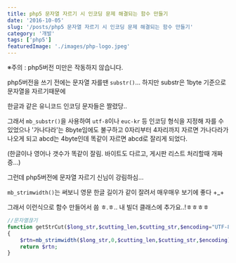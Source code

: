 ```yaml
---
title: php5 문자열 자르기 시 인코딩 문제 해결되는 함수 만들기 
date: '2016-10-05'
slug: '/posts/php5 문자열 자르기 시 인코딩 문제 해결되는 함수 만들기'
category: '개발'
tags: ['php5']
featuredImage: './images/php-logo.jpeg'
---
```

※주의 : php5버전 미만은 작동하지 않습니다.

php5버전을 쓰기 전에는 문자열 자를땐 `substr()`... 하지만 substr은 1byte 기준으로 문자열을 자르기때문에

한글과 같은 유니코드 인코딩 문자들은 짤렸당..


그래서 `mb_substr()`을 사용하여 `utf-8`이나 `euc-kr` 등 인코딩 형식을 지정해 자를 수 있었으나 '가나다라'는 8byte임에도 불구하고 0자리부터 4자리까지 자르면 가나다라가 나오게 되고 abcd는 4byte인데 똑같이 자르면 abcd로 잘리게 되었다.

(한글이나 영어나 갯수가 똑같이 잘림. 바이트도 다르고, 게시판 리스트 처리할때 개짜증...)


그런데 php5버전에 문자열 자르기 신님이 강림하심...

`mb_strimwidth()`는 써보니 영문 한글 길이가 같이 잘려서 매우매우 보기에 좋다 +_+

그래서 이런식으로 함수 만들어서 씀 ㅎ.ㅎ.. 내 빌더 클래스에 추가요..!ㅎㅎㅎㅎ

```php
//문자열끊기
function getStrCut($long_str,$cutting_len,$cutting_str,$encoding="UTF-8")
{
    $rtn=mb_strimwidth($long_str,0,$cutting_len,$cutting_str,$encoding);
    return $rtn;
}
```